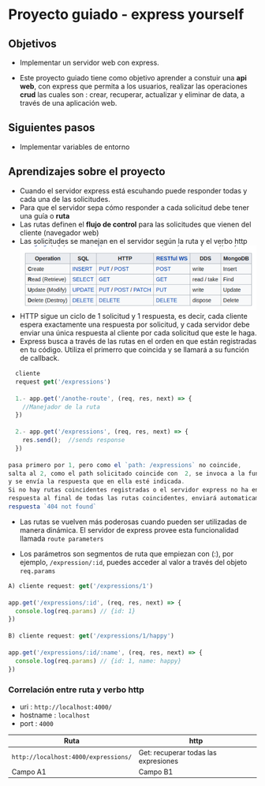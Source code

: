 # Proyecto guiado - express yourself

## Objetivos

- Implementar un servidor web con express.

- Este proyecto guiado tiene como objetivo aprender a constuir una **api web**, con express que permita a los usuarios, realizar las operaciones **crud** las cuales son :
crear, recuperar, actualizar y eliminar de data, a través de una aplicación web.


## Siguientes pasos

- Implementar variables de entorno

## Aprendizajes sobre el proyecto

- Cuando el servidor express está escuhando puede responder todas y cada una de las solicitudes.
- Para que el servidor sepa cómo responder a cada solicitud debe tener una guía o **ruta**
- Las rutas definen el **flujo de control** para las solicitudes que vienen del cliente (navegador web)
- Las solicitudes se manejan en el servidor según la ruta y el verbo http
![Crud](images_readme/crud.png)
- HTTP sigue un ciclo de 1 solicitud y 1 respuesta, es decir, cada cliente espera exactamente una respuesta por solicitud,  y cada servidor debe enviar una única respuesta al cliente por cada solicitud que este le haga.
- Express busca a través de las rutas en el orden en que están registradas en tu código. Utiliza el primerro que coincida y se llamará a su función de callback.

```js
  cliente
  request get('/expressions')

  1.- app.get('/anothe-route', (req, res, next) => {
    //Manejador de la ruta
  })

  2.- app.get('/expressions', (req, res, next) => {
    res.send();  //sends response
  })

pasa primero por 1, pero como el `path: /expressions` no coincide, 
salta al 2, como el path solicitado coincide con  2, se invoca a la función de callback 
y se envía la respuesta que en ella esté indicada.
Si no hay rutas coincidentes registradas o el servidor express no ha enviado una
respuesta al final de todas las rutas coincidentes, enviará automaticamente una
respuesta `404 not found`

```

- Las rutas se vuelven más poderosas cuando pueden ser utilizadas de manera dinámica. El servidor
de express provee esta funcionalidad llamada `route parameters`

- Los parámetros son segmentos de ruta que empiezan con (:), por ejemplo, `/expression/:id`, puedes acceder al valor a través del objeto `req.params`

```js
A) cliente request: get('/expressions/1') 

app.get('/expressions/:id', (req, res, next) => {
  console.log(req.params) // {id: 1}
})

B) cliente request: get('/expressions/1/happy') 

app.get('/expressions/:id/:name', (req, res, next) => {
  console.log(req.params) // {id: 1, name: happy}
})

```


### Correlación entre ruta y verbo http

- uri : `http://localhost:4000/`
- hostname : `localhost`
- port : `4000`


| Ruta                                        | http                                   |
| ------------------------------------------- | -------------------------------------- |
|`http://localhost:4000/expressions/`           | Get: recuperar todas las expresiones   |
| Campo A1                                    | Campo B1                               |